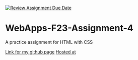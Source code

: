 [![Review Assignment Due Date](https://classroom.github.com/assets/deadline-readme-button-24ddc0f5d75046c5622901739e7c5dd533143b0c8e959d652212380cedb1ea36.svg)](https://classroom.github.com/a/4tKarLeg)
# WebApps-F23-Assignment-4
A practice assignment for HTML with CSS

<a href="https://github.com/44-563-WebApps-F23/44563-webapps-f23-assignment3-saitejagoudnakka">Link for my github page</a>
<a href="https://44-563-webapps-f23.github.io/44563-webapps-f23-assignment4-saitejagoudnakka/playpart.html">Hosted at</a>
